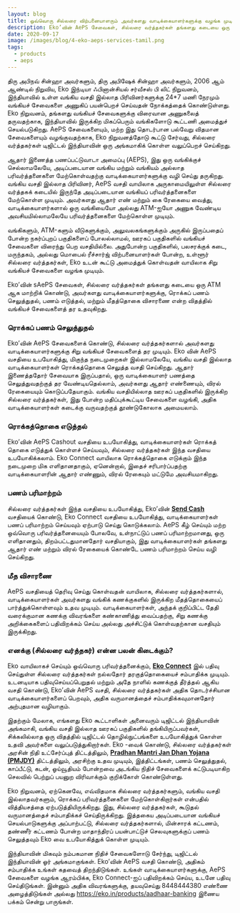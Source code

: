 ```yaml
---
layout: blog
title: ஒவ்வொரு சில்லரை விற்பனையாளரும் அவர்களது வாடிக்கையாளர்களுக்கு வழங்க முடிகிற 4 EkoAePS சேவைகள்
description: Eko’வின் AePS சேவைகள், சில்லரை வர்த்தகர்கள் தங்களது கடையை ஒரு ATM ஆக மாற்றிக் கொண்டு, அவர்களது வாடிக்கையாளர்களுக்கு, ரொக்கப் பணம் செலுத்துதல், பணம் எடுத்தல், மற்றும் மீதத்தொகை விசாரணை என்ற விதத்தில் வங்கியச் சேவைகளைத் தர உதவுகிறது
date: 2020-09-17
image: /images/blog/4-eko-aeps-services-tamil.png
tags:
  - products
  - aeps
---
```


திரு அபிநவ் சின்ஹா அவர்களும், திரு அபிஷேக் சின்ஹா அவர்களும், 2006 ஆம் ஆண்டில் நிறுவிய, Eko இந்டியா ஃபினான்சியல் சர்வீசஸ் பி லிட் நிறுவனம், இந்தியாவில் உள்ள வங்கிய வசதி இல்லாத பிரிவினர்களுக்கு 24*7 மணி நேரமும் வங்கியச் சேவைகளை அணுகிப் பயன்பெறச் செய்வதன் நோக்கத்தைக் கொண்டுள்ளது. Eko நிறுவனம், தங்களது வங்கியச் சேவைகளுக்கு விரைவான அணுகலைத் தருவதற்காக, இந்தியாவில் இருக்கிற மிகப்பெரும் வங்கிகளோடு கூட்டணி அமைத்துச் செயல்படுகிறது. AePS சேவைகளையும், மற்ற இது தொடர்பான பல்வேறு விதமான சேவைகளையும் வழங்குவதற்காக, Eko நிறுவனத்தோடு கூட்டு சேர்வது, சில்லரை வர்த்தகர்கள் டிஜிட்டல் இந்தியாவின் ஒரு அங்கமாகிக் கொள்ள வலுப்பெறச் செய்கிறது.


ஆதார் இணைத்த பணப்பட்டுவாடா அமைப்பு  (AEPS), இது ஒரு வங்கிக்குச் செல்லாமலேயே, அடிப்படையான வங்கிய மற்றும் வங்கியம் அல்லாத பரிவர்த்தனைகளை மேற்கொள்வதற்கு வாடிக்கையாளர்களுக்கு வழி செய்து தருகிறது. வங்கிய வசதி இல்லாத பிரிவினர், AePS வசதி வாயிலாக அருகாமையிலுள்ள சில்லரை வர்த்தகக் கடையில் இருந்தே அடிப்படையான வங்கியப் பரிவர்த்தனைகளை மேற்கொள்ள முடியும். அவர்களது ஆதார் எண் மற்றும் கை ரேகையை வைத்து, வாடிக்கையாளர்களால் ஒரு வங்கியையோ அல்லது ATM-ஐயோ அணுக வேண்டிய அவசியமில்லாமலேயே பரிவர்த்தனைகளை மேற்கொள்ள முடியும்.


வங்கிகளும், ATM-களும் வீடுகளுக்கும், அலுவலகங்களுக்கும் அருகில் இருப்பதைப் போன்ற நகர்ப்புறப் பகுதிகளைப் போலல்லாமல், ஊரகப் பகுதிகளில் வங்கியச் சேவைகளை விரைந்து பெற வசதியில்லை. அதுபோன்ற பகுதிகளில், பலசரக்குக் கடை, மருந்தகம், அல்லது மொபைல் ரீச்சார்ஜ் விற்பனையாளர்கள் போன்ற, உள்ளூர் சில்லரை வர்த்தகர்கள், Eko உடன் கூட்டு அமைத்துக் கொள்வதன் வாயிலாக சிறு வங்கியச் சேவைகளை வழங்க முடியும்.


Eko’வின் sAePS சேவைகள், சில்லரை வர்த்தகர்கள் தங்களது கடையை ஒரு ATM ஆக மாற்றிக் கொண்டு, அவர்களது வாடிக்கையாளர்களுக்கு, ரொக்கப் பணம் செலுத்துதல், பணம் எடுத்தல், மற்றும் மீதத்தொகை விசாரணை என்ற விதத்தில் வங்கியச் சேவைகளைத் தர உதவுகிறது.


### ரொக்கப் பணம் செலுத்துதல்

Eko’வின் AePS சேவைகளைக் கொண்டு, சில்லரை வர்த்தகர்களால் அவர்களது வாடிக்கையாளர்களுக்கு சிறு வங்கியச் சேவைகளைத் தர முடியும். Eko வின் AePS வசதியை உபயோகித்து, மிகுந்த நடைமுறைகள் இல்லாமலேயே, வங்கிய வசதி இல்லாத வாடிக்கையாளர்கள் ரொக்கத்தொகை செலுத்த வசதி செய்கிறது. ஆதார் இணைத்ததோர் சேவையாக இருப்பதால், ஒரு வாடிக்கையாளர் பணத்தை செலுத்துவதற்குத் தர வேண்டியதெல்லாம், அவர்களது ஆதார் எண்ணையும், விரல் ரேகையையும் கொடுப்பதேயாகும். வங்கிய வசதியில்லாத ஊரகப் பகுதிகளில் இருக்கிற சில்லரை வர்த்தகர்கள், இது போன்ற மதிப்புக்கூட்டிய சேவைகளை வழங்கி, அதிக வாடிக்கையாளர்கள் கடைக்கு வருவதற்குத் தூண்டுகோலாக அமையலாம்.


### ரொக்கத்தொகை எடுத்தல்

Eko’வின் AePS Cashout வசதியை உபயோகித்து, வாடிக்கையாளர்கள் ரொக்கத் தொகை எடுத்துக் கொள்ளச் செய்யவும், சில்லரை வர்த்தகர்கள் இந்த வசதியை உபயோகிக்கலாம். Eko Connect வாயிலாக ரொக்கத்தொகை எடுக்கும் இந்த நடைமுறை மிக எளிதானதாகும், ஏனென்றால், இதைச் சரிபார்ப்பதற்கு வாடிக்கையாளரின் ஆதார் எண்ணும், விரல் ரேகையும் மட்டுமே அவசியமாகிறது.


### பணம் பரிமாற்றம்

சில்லரை வர்த்தகர்கள் இந்த வசதியை உபயோகித்து, Eko’வின் **[Send Cash](https://eko.in/products/money-transfer)** வசதியைக் கொண்டு, Eko Connect வசதியை உபயோகித்து, வாடிக்கையாளர்கள் பணப் பரிமாற்றம் செய்யவும் ஏற்பாடு செய்து கொடுக்கலாம். AePS கீழ் செய்யும் மற்ற ஒவ்வொரு பரிவர்த்தனையையும் போலவே, உள்நாட்டுப் பணப் பரிமாற்றமானது, ஒரு எளிதானதும், திறம்பட்டதுமானதோர் வசதியாகும், இது வாடிக்கையாளர்கள் தங்களது ஆதார் எண் மற்றும் விரல் ரேகையைக் கொண்டே பணம் பரிமாற்றம் செய்ய வழி செய்கிறது.


### மீத விசாரணை

AePS வசதியைத் தெரிவு செய்து கொள்வதன் வாயிலாக, சில்லரை வர்த்தகர்களால், வாடிக்கையாளர்கள் அவர்களது வங்கிக் கணக்குகளில் இருக்கிற மீதத்தொகையைப் பார்த்துக்கொள்ளவும் உதவ முடியும். வாடிக்கையாளர்கள், அந்தக் குறிப்பிட்ட தேதி வரைக்குமான கணக்கு விவரங்களை கண்காணித்து வைப்பதற்கு, சிறு கணக்கு அறிக்கைகளைப் பதிவிறக்கம் செய்ய அல்லது அச்சிட்டுக் கொள்வதற்கான வசதியும் இருக்கிறது.


### எனக்கு (சில்லரை வர்த்தகர்) என்ன பலன் கிடைக்கும்?

Eko வாயிலாகச் செய்யும் ஒவ்வொரு பரிவர்த்தனைக்கும், **[Eko Connect](https://connect.eko.in)** இல் பதிவு செய்துள்ள சில்லரை வர்த்தகர்கள் நல்லதோர் தரகுத்தொகையைச் சம்பாதிக்க முடியும். உடனடியாக பதிவுசெய்யப்பெறுதல் மற்றும் அதே நாளில் கணக்குத் தீர்த்தல் ஆகிய வசதி கொண்டு, Eko’வின் AePS வசதி, சில்லரை வர்த்தகர்கள் அதிக தொடர்ச்சியான வாடிக்கையாளர்களைப் பெறவும், அதிக வருமானத்தைச் சம்பாதிக்கவுமானதோர் அற்புதமான வழியாகும்.


இதற்கும் மேலாக, எங்களது Eko கூட்டாளிகள் அனைவரும் டிஜிட்டல் இந்தியாவின் அங்கமாகி, வங்கிய வசதி இல்லாத ஊரகப் பகுதிகளில் தங்கியிருப்பவர்கள், சிக்கலில்லாத ஒரு விதத்தில் டிஜிட்டல் தொழில்நுட்பங்களை உபயோகித்துக் கொள்ள உதவி அவர்களை வலுப்படுத்துகிறார்கள். Eko -வைக் கொண்டு, சில்லரை வர்த்தகர்கள் அரசின் நிதி உட்சேர்ப்புத் திட்டத்திலும், **[Pradhan Mantri Jan Dhan Yojana (PMJDY)](https://www.pmjdy.gov.in)** திட்டத்திலும், அரசிற்கு உதவ முடியும், இத்திட்டங்கள், பணம் செலுத்துதல், காப்பீட்டு, கடன், ஓய்வூதியம் போன்றவை அடங்கிய நிதிச் சேவைகளைக் கட்டுபடியாகிற செலவில் பெற்றுப் பயனுற விரிவாக்கும் குறிக்கோள் கொண்டுள்ளது.


Eko நிறுவனம், ஏற்கெனவே, எவ்விதமாக சில்லரை வர்த்தகர்களும், வங்கிய வசதி இல்லாதவர்களும், ரொக்கப் பரிவர்த்தனைகளை மேற்கொள்கிறார்கள் என்பதில் வித்தியசத்தை ஏற்படுத்தியிருக்கிறது. இது, சில்லரை வர்த்தகர்கள், கூடுதல் வருமானத்தைச் சம்பாதிக்கச் செய்திருக்கிறது. இத்தகைய அடிப்படையான வங்கியச் செயல்பாடுகளுக்கு அப்பாற்பட்டு, சில்லரை வர்த்தகர்களால், மின்சாரக் கட்டணம், தண்ணீர் கட்டணம் போன்ற மாதாந்திரப் பயன்பாட்டுச் செலவுகளுக்குப் பணம் செலுத்தவும் Eko வை உபயோகித்துக் கொள்ள முடியும்.


இந்தியாவின் மிகவும் நம்பகமான நிதிச் சேவைகளோடு சேர்ந்து, டிஜிட்டல் இந்தியாவின் ஓர் அங்கமாகுங்கள். Eko’வின் AePS வசதி கொண்டு, அதிகம் சம்பாதிக்க உங்கள் கதவைத் திறந்திடுங்கள். உங்கள் வாடிக்கையாளர்களுக்கு, AePS சேவைகளை வழங்க ஆரம்பிக்க, Eko Connect-ஐப் பதிவிறக்கம் செய்ய, உடனே பதிவு செய்திடுங்கள். இன்னும் அதிக விவரங்களுக்கு, தயவுசெய்து 8448444380 எண்ணை அழைத்திடுங்கள் அல்லது  https://eko.in/products/aadhaar-banking இணைய பக்கம் சென்று பாருங்கள்.